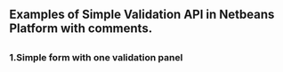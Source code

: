 
<h2>Examples of Simple Validation API in Netbeans Platform with comments.<h2>
<h3>1.Simple form with one validation panel</h3>


